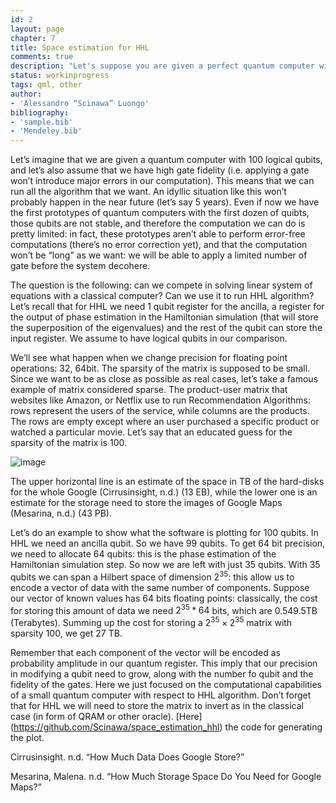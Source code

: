 ```yaml
--- 
id: 2
layout: page 
chapter: 7
title: Space estimation for HHL
comments: true 
description: "Let's suppose you are given a perfect quantum computer with $n$ qubits, i.e. a quantum computer with no errors. How big is the linear system I can hope I can solve using the HHL algorithm"
status: workinprogress
tags: qml, other 
author:
- 'Alessandro “Scinawa” Luongo'
bibliography:
- 'sample.bib'
- 'Mendeley.bib'
---
```


Let’s imagine that we are given a quantum computer with 100 logical
qubits, and let’s also assume that we have high gate fidelity (i.e.
applying a gate won’t introduce major errors in our computation). This
means that we can run all the algorithm that we want. An idyllic
situation like this won’t probably happen in the near future (let’s say
5 years). Even if now we have the first prototypes of quantum computers
with the first dozen of quibts, those qubits are not stable, and
therefore the computation we can do is pretty limited: in fact, these
prototypes aren’t able to perform error-free computations (there’s no
error correction yet), and that the computation won’t be “long” as we
want: we will be able to apply a limited number of gate before the
system decohere.

The question is the following: can we compete in solving linear system
of equations with a classical computer? Can we use it to run HHL
algorithm? Let’s recall that for HHL we need 1 qubit register for the
ancilla, a register for the output of phase estimation in the
Hamiltonian simulation (that will store the superposition of the
eigenvalues) and the rest of the qubit can store the input register. We
assume to have logical qubits in our comparison.

We’ll see what happen when we change precision for floating point
operations: 32, 64bit. The sparsity of the matrix is supposed to be
small. Since we want to be as close as possible as real cases, let’s
take a famous example of matrix considered sparse. The product-user
matrix that websites like Amazon, or Netflix use to run Recommendation
Algorithms: rows represent the users of the service, while columns are
the products. The rows are empty except where an user purchased a
specific product or watched a particular movie. Let’s say that an
educated guess for the sparsity of the matrix is $100$.

![image](/assets/HHL_resource_estimation/space_resource_estimation.png)

The upper horizontal line is an estimate of the space in TB of the
hard-disks for the whole Google (Cirrusinsight, n.d.) (13 EB), while the
lower one is an estimate for the storage need to store the images of
Google Maps (Mesarina, n.d.) (43 PB).

Let’s do an example to show what the software is plotting for $100$
qubits. In HHL we need an ancilla qubit. So we have 99 qubits. To get
$64$ bit precision, we need to allocate 64 qubits: this is the phase
estimation of the Hamiltonian simulation step. So now we are left with
just $35$ qubits. With $35$ qubits we can span a Hilbert space of
dimension $2^{35}$: this allow us to encode a vector of data with the
same number of components. Suppose our vector of known values has $64$
bits floating points: classically, the cost for storing this amount of
data we need $2^{35}*64$ bits, which are $0.549.5$TB (Terabytes).
Summing up the cost for storing a $2^{35} \times 2^{35}$ matrix with
sparsity $100$, we get $27$ TB.

Remember that each component of the vector will be encoded as
probability amplitude in our quantum register. This imply that our
precision in modifying a qubit need to grow, along with the number fo
qubit and the fidelity of the gates. Here we just focused on the
computational capabilities of a small quantum computer with respect to
HHL algorithm. Don’t forget that for HHL we will need to store the
matrix to invert as in the classical case (in form of QRAM or other
oracle). \[Here\](<https://github.com/Scinawa/space_estimation_hhl>) the
code for generating the plot.

<div id="refs" class="references">

<div id="ref-exagoogle">

Cirrusinsight. n.d. “How Much Data Does Google Store?”

</div>

<div id="ref-gmaps">

Mesarina, Malena. n.d. “How Much Storage Space Do You Need for Google
Maps?”

</div>

</div>
